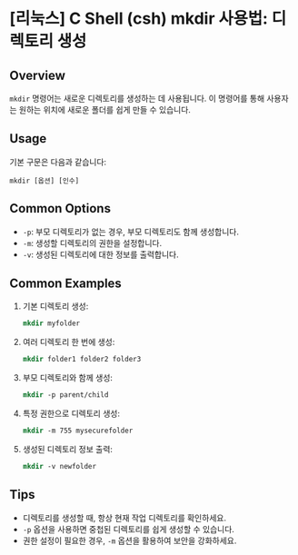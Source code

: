 # [리눅스] C Shell (csh) mkdir 사용법: 디렉토리 생성

## Overview
`mkdir` 명령어는 새로운 디렉토리를 생성하는 데 사용됩니다. 이 명령어를 통해 사용자는 원하는 위치에 새로운 폴더를 쉽게 만들 수 있습니다.

## Usage
기본 구문은 다음과 같습니다:
```
mkdir [옵션] [인수]
```

## Common Options
- `-p`: 부모 디렉토리가 없는 경우, 부모 디렉토리도 함께 생성합니다.
- `-m`: 생성할 디렉토리의 권한을 설정합니다.
- `-v`: 생성된 디렉토리에 대한 정보를 출력합니다.

## Common Examples
1. 기본 디렉토리 생성:
   ```csh
   mkdir myfolder
   ```

2. 여러 디렉토리 한 번에 생성:
   ```csh
   mkdir folder1 folder2 folder3
   ```

3. 부모 디렉토리와 함께 생성:
   ```csh
   mkdir -p parent/child
   ```

4. 특정 권한으로 디렉토리 생성:
   ```csh
   mkdir -m 755 mysecurefolder
   ```

5. 생성된 디렉토리 정보 출력:
   ```csh
   mkdir -v newfolder
   ```

## Tips
- 디렉토리를 생성할 때, 항상 현재 작업 디렉토리를 확인하세요.
- `-p` 옵션을 사용하면 중첩된 디렉토리를 쉽게 생성할 수 있습니다.
- 권한 설정이 필요한 경우, `-m` 옵션을 활용하여 보안을 강화하세요.